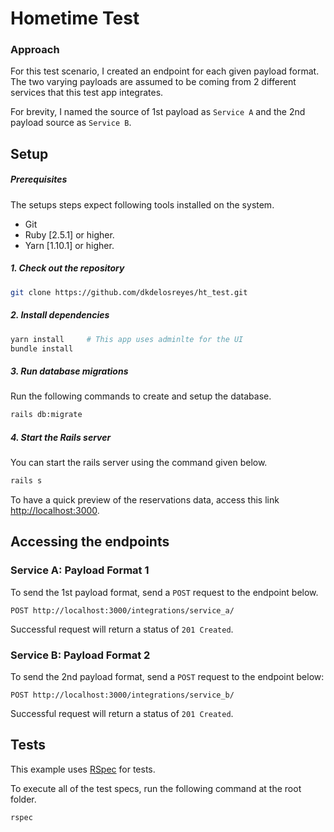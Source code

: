 # Hometime Test

### Approach

For this test scenario, I created an endpoint for each given payload format. The two varying payloads are assumed to be coming from 2 different services that this test app integrates. 

For brevity, I named the source of 1st payload as `Service A` and the 2nd payload source as `Service B`.

## Setup

##### Prerequisites

The setups steps expect following tools installed on the system.

- Git
- Ruby [2.5.1] or higher.
- Yarn [1.10.1] or higher.

##### 1. Check out the repository

```bash
git clone https://github.com/dkdelosreyes/ht_test.git
```

##### 2. Install dependencies

```bash
yarn install     # This app uses adminlte for the UI
bundle install
```

##### 3. Run database migrations

Run the following commands to create and setup the database.

```bash
rails db:migrate
```

##### 4. Start the Rails server

You can start the rails server using the command given below.

```bash
rails s
```

To have a quick preview of the reservations data, access this link [http://localhost:3000](http://localhost:3000).

## Accessing the endpoints

### Service A: Payload Format 1

To send the 1st payload format, send a `POST` request to the endpoint below.

`POST http://localhost:3000/integrations/service_a/`

Successful request will return a status of `201 Created`.

### Service B: Payload Format 2

To send the 2nd payload format, send a `POST` request to the endpoint below:

`POST http://localhost:3000/integrations/service_b/`

Successful request will return a status of `201 Created`.

## Tests

This example uses [RSpec](http://rspec.info) for tests.

To execute all of the test specs, run the following command at the root folder.

```bash
rspec
```